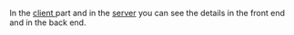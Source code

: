 In the <a href="client.md">client </a> part and in the <a href="server.md">server</a> you can see the details in the front end and in the back end.
